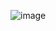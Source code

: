 ![image](https://github.com/nanfonjinfoxmlil/nanfonjinfoxmlil/assets/149556741/b27a1427-081b-4f8a-9f53-a3e66b2b0d85)
